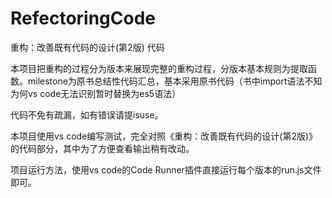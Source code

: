 # RefectoringCode
重构：改善既有代码的设计(第2版) 代码

本项目把重构的过程分为版本来展现完整的重构过程，分版本基本规则为提取函数。milestone为原书总结性代码汇总，基本采用原书代码（书中import语法不知为何vs code无法识别暂时替换为es5语法）

代码不免有疏漏，如有错误请提isuse。

本项目使用vs code编写测试，完全对照《重构：改善既有代码的设计(第2版)》的代码部分，其中为了方便查看输出稍有改动。

项目运行方法，使用vs code的Code Runner插件直接运行每个版本的run.js文件即可。

